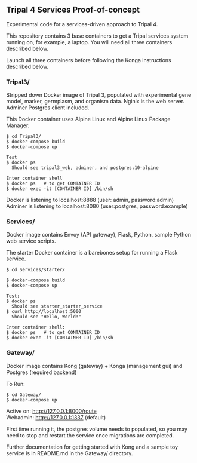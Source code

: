 ## Tripal 4 Services Proof-of-concept
Experimental code for a services-driven approach to Tripal 4.  

This repository contains 3 base containers to get a Tripal services system
running on, for example, a laptop. You will need all three containers described 
below.

Launch all three containers before following the Konga instructions described 
below.


### Tripal3/
Stripped down Docker image of Tripal 3, populated with 
experimental gene model, marker, germplasm, and organism data. Nginix is the
web server. Adminer Postgres client included.

This Docker container uses Alpine Linux and Alpine Linux Package Manager.

    $ cd Tripal3/
    $ docker-compose build
    $ docker-compose up

    Test
    $ docker ps
      Should see tripal3_web, adminer, and postgres:10-alpine
    
    Enter container shell
    $ docker ps   # to get CONTAINER ID
    $ docker exec -it [CONTAINER ID] /bin/sh

Docker is listening to localhost:8888 (user: admin, password:admin)  
Adminer is listening to localhost:8080 (user:postgres, password:example)
  

### Services/
Docker image contains Envoy (API gateway), Flask, Python, sample Python web 
service scripts.

The starter Docker container is a barebones setup for running a Flask service.

    $ cd Services/starter/
    
    $ docker-compose build  
    $ docker-compose up
    
    Test:
    $ docker ps
      Should see starter_starter_service
    $ curl http://localhost:5000
      Should see "Hello, World!"
    
    Enter container shell:
    $ docker ps   # to get CONTAINER ID
    $ docker exec -it [CONTAINER ID] /bin/sh
   

    
### Gateway/
Docker image contains Kong (gateway) + Konga (management gui) and Postgres 
(required backend) 

To Run:

    $ cd Gateway/
    $ docker-compose up

Active on: http://127.0.0.1:8000/route  
Webadmin: http://127.0.0.1:1337 (default)

First time running it, the postgres volume needs to populated, so 
you may need to stop and restart the service once migrations are
completed.

Further documentation for getting started with Kong and a sample toy service 
is in README.md in the Gateway/ directory.




